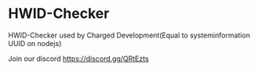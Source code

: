 # HWID-Checker
HWID-Checker used by Charged Development(Equal to systeminformation UUID on nodejs)

Join our discord https://discord.gg/QRtEzts
